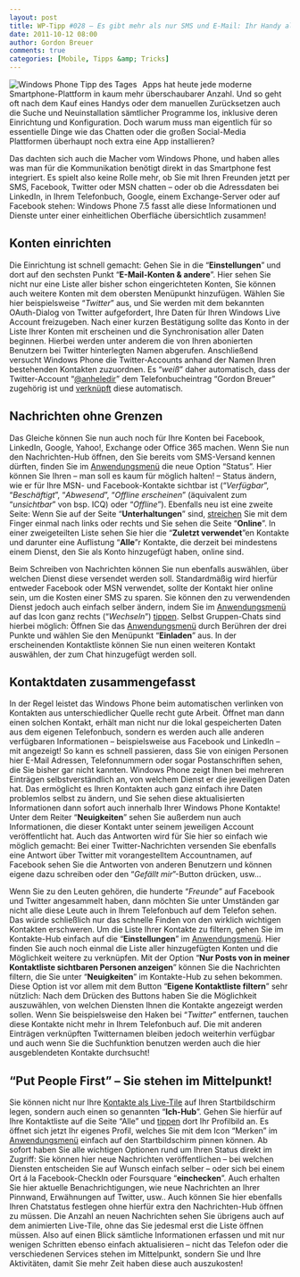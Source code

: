 ```yaml
---
layout: post
title: WP-Tipp #028 – Es gibt mehr als nur SMS und E-Mail: Ihr Handy als universelle Kommunikationszentrale
date: 2011-10-12 08:00
author: Gordon Breuer
comments: true
categories: [Mobile, Tipps &amp; Tricks]
---
```

<p><img style="margin: 0px 10px 0px 0px; display: inline; float: left" title="" alt="Windows Phone Tipp des Tages" align="left" src="http://anheledirwp.blob.core.windows.net/wordpress/2011/10/nachrichtenMG.png" /></p>  <p>Apps hat heute jede moderne Smartphone-Plattform in kaum mehr überschaubarer Anzahl. Und so geht oft nach dem Kauf eines Handys oder dem manuellen Zurücksetzen auch die Suche und Neuinstallation sämtlicher Programme los, inklusive deren Einrichtung und Konfiguration. Doch warum muss man eigentlich für so essentielle Dinge wie das Chatten oder die großen Social-Media Plattformen überhaupt noch extra eine App installieren?</p>  <p>Das dachten sich auch die Macher vom Windows Phone, und haben alles was man für die Kommunikation benötigt direkt in das Smartphone fest integriert. Es spielt also keine Rolle mehr, ob Sie mit Ihren Freunden jetzt per SMS, Facebook, Twitter oder MSN chatten – oder ob die Adressdaten bei LinkedIn, in Ihrem Telefonbuch, Google, einem Exchange-Server oder auf Facebook stehen: Windows Phone 7.5 fasst alle diese Informationen und Dienste unter einer einheitlichen Oberfläche übersichtlich zusammen!</p>  <h2>Konten einrichten</h2>  <p>Die Einrichtung ist schnell gemacht: Gehen Sie in die “<strong>Einstellungen</strong>” und dort auf den sechsten Punkt “<strong>E-Mail-Konten &amp; andere</strong>”. Hier sehen Sie nicht nur eine Liste aller bisher schon eingerichteten Konten, Sie können auch weitere Konten mit dem obersten Menüpunkt hinzufügen. Wählen Sie hier beispielsweise “<em>Twitter</em>” aus, und Sie werden mit dem bekannten OAuth-Dialog von Twitter aufgefordert, Ihre Daten für Ihren Windows Live Account freizugeben. Nach einer kurzen Bestätigung sollte das Konto in der Liste Ihrer Konten mit erscheinen und die Synchronisation aller Daten beginnen. Hierbei werden unter anderem die von Ihren abonierten Benutzern bei Twitter hinterlegten Namen abgerufen. Anschließend versucht Windows Phone die Twitter-Accounts anhand der Namen Ihren bestehenden Kontakten zuzuordnen. Es “<em>weiß</em>” daher automatisch, dass der Twitter-Account “<a href="http://twitter.com/Anheledir">@anheledir</a>” dem Telefonbucheintrag “Gordon Breuer” zugehörig ist und <a href="/post/2011/09/09/WP7-Tipp-006-%E2%80%93-Kontakt-aus-verschiedenen-Quellen-kombinieren.aspx">verknüpft</a> diese automatisch.</p>  <h2>Nachrichten ohne Grenzen</h2>  <p>Das Gleiche können Sie nun auch noch für Ihre Konten bei Facebook, LinkedIn, Google, Yahoo!, Exchange oder Office 365 machen. Wenn Sie nun den Nachrichten-Hub öffnen, den Sie bereits vom SMS-Versand kennen dürften, finden Sie im <a href="/post/2011/09/05/WP7-Tipp-002-%E2%80%93-Das-Anwendungs-und-Kontextmenu.aspx">Anwendungsmenü</a> die neue Option “Status”. Hier können Sie Ihren – man soll es kaum für möglich halten! – Status ändern, wie er für Ihre MSN- und Facebook-Kontakte sichtbar ist (“<em>Verfügbar</em>”, “<em>Beschäftigt</em>”, “<em>Abwesend</em>”, “<em>Offline erscheinen</em>” (äquivalent zum “<em>unsichtbar</em>” von bsp. ICQ) oder “<em>Offline</em>”). Ebenfalls neu ist eine zweite Seite: Wenn Sie auf der Seite “<strong>Unterhaltungen</strong>” sind, <a href="/post/2011/09/12/WP7-Tipp-007-%E2%80%93-Standard-Gesten.aspx">streichen</a> Sie mit dem Finger einmal nach links oder rechts und Sie sehen die Seite “<strong>Online</strong>”. In einer zweigeteilten Liste sehen Sie hier die “<strong>Zuletzt verwendet</strong>”en Kontakte und darunter eine Auflistung “<strong>Alle</strong>”r Kontakte, die derzeit bei mindestens einem Dienst, den Sie als Konto hinzugefügt haben, online sind. </p>  <p>Beim Schreiben von Nachrichten können Sie nun ebenfalls auswählen, über welchen Dienst diese versendet werden soll. Standardmäßig wird hierfür entweder Facebook oder MSN verwendet, sollte der Kontakt hier online sein, um die Kosten einer SMS zu sparen. Sie können den zu verwendenden Dienst jedoch auch einfach selber ändern, indem Sie im <a href="/post/2011/09/05/WP7-Tipp-002-%E2%80%93-Das-Anwendungs-und-Kontextmenu.aspx">Anwendungsmenü</a> auf das Icon ganz rechts (“<em>Wechseln</em>”) <a href="/post/2011/09/12/WP7-Tipp-007-%E2%80%93-Standard-Gesten.aspx">tippen</a>. Selbst Gruppen-Chats sind hierbei möglich: Öffnen Sie das <a href="/post/2011/09/05/WP7-Tipp-002-%E2%80%93-Das-Anwendungs-und-Kontextmenu.aspx">Anwendungsmenü</a> durch Berühren der drei Punkte und wählen Sie den Menüpunkt “<strong>Einladen</strong>” aus. In der erscheinenden Kontaktliste können Sie nun einen weiteren Kontakt auswählen, der zum Chat hinzugefügt werden soll.</p>  <h2>Kontaktdaten zusammengefasst</h2>  <p>In der Regel leistet das Windows Phone beim automatischen verlinken von Kontakten aus unterschiedlicher Quelle recht gute Arbeit. Öffnet man dann einen solchen Kontakt, erhält man nicht nur die lokal gespeicherten Daten aus dem eigenen Telefonbuch, sondern es werden auch alle anderen verfügbaren Informationen – beispielsweise aus Facebook und LinkedIn – mit angezeigt! So kann es schnell passieren, dass Sie von einigen Personen hier E-Mail Adressen, Telefonnummern oder sogar Postanschriften sehen, die Sie bisher gar nicht kannten. Windows Phone zeigt Ihnen bei mehreren Einträgen selbstverständlich an, von welchem Dienst er die jeweiligen Daten hat. Das ermöglicht es Ihren Kontakten auch ganz einfach ihre Daten problemlos selbst zu ändern, und Sie sehen diese aktualisierten Informationen dann sofort auch innerhalb Ihrer Windows Phone Kontakte! Unter dem Reiter “<strong>Neuigkeiten</strong>” sehen Sie außerdem nun auch Informationen, die dieser Kontakt unter seinem jeweiligen Account veröffentlicht hat. Auch das Antworten wird für Sie hier so einfach wie möglich gemacht: Bei einer Twitter-Nachrichten versenden Sie ebenfalls eine Antwort über Twitter mit vorangestelltem Accountnamen, auf Facebook sehen Sie die Antworten von anderen Benutzern und können eigene dazu schreiben oder den “<em>Gefällt mir</em>”-Button drücken, usw…</p>  <p>Wenn Sie zu den Leuten gehören, die hunderte “<em>Freunde</em>” auf Facebook und Twitter angesammelt haben, dann möchten Sie unter Umständen gar nicht alle diese Leute auch in Ihrem Telefonbuch auf dem Telefon sehen. Das würde schließlich nur das schnelle Finden von den wirklich wichtigen Kontakten erschweren. Um die Liste Ihrer Kontakte zu filtern, gehen Sie im Kontakte-Hub einfach auf die “<strong>Einstellungen</strong>” im <a href="/post/2011/09/05/WP7-Tipp-002-%E2%80%93-Das-Anwendungs-und-Kontextmenu.aspx">Anwendungsmenü</a>. Hier finden Sie auch noch einmal die Liste aller hinzugefügten Konten und die Möglichkeit weitere zu verknüpfen. Mit der Option “<strong>Nur Posts von in meiner Kontaktliste sichtbaren Personen anzeigen</strong>” können Sie die Nachrichten filtern, die Sie unter “<strong>Neuigkeiten</strong>” im Kontakte-Hub zu sehen bekommen. Diese Option ist vor allem mit dem Button “<strong>Eigene Kontaktliste filtern</strong>” sehr nützlich: Nach dem Drücken des Buttons haben Sie die Möglichkeit auszuwählen, von welchen Diensten Ihnen die Kontakte angezeigt werden sollen. Wenn Sie beispielsweise den Haken bei “<em>Twitter</em>” entfernen, tauchen diese Kontakte nicht mehr in Ihrem Telefonbuch auf. Die mit anderen Einträgen verknüpften Twitternamen bleiben jedoch weiterhin verfügbar und auch wenn Sie die Suchfunktion benutzen werden auch die hier ausgeblendeten Kontakte durchsucht!</p>  <h2>“Put People First” – Sie stehen im Mittelpunkt!</h2>  <p>Sie können nicht nur Ihre <a href="/post/2011/09/13/WP7-Tipp-008-%E2%80%93-Kontakte-im-Schnellzugriff.aspx">Kontakte als Live-Tile</a> auf Ihren Startbildschirm legen, sondern auch einen so genannten “<strong>Ich-Hub</strong>”. Gehen Sie hierfür auf Ihre Kontaktliste auf die Seite “Alle” und <a href="/post/2011/09/12/WP7-Tipp-007-%E2%80%93-Standard-Gesten.aspx">tippen</a> dort Ihr Profilbild an. Es öffnet sich jetzt Ihr eigenes Profil, welches Sie mit dem Icon “Merken” im <a href="/post/2011/09/05/WP7-Tipp-002-%E2%80%93-Das-Anwendungs-und-Kontextmenu.aspx">Anwendungsmenü</a> einfach auf den Startbildschirm pinnen können. Ab sofort haben Sie alle wichtigen Optionen rund um Ihren Status direkt im Zugriff: Sie können hier neue Nachrichten veröffentlichen – bei welchen Diensten entscheiden Sie auf Wunsch einfach selber – oder sich bei einem Ort á la Facebook-CheckIn oder Foursquare “<strong>einchecken</strong>”. Auch erhalten Sie hier aktuelle Benachrichtigungen, wie neue Nachrichten an Ihrer Pinnwand, Erwähnungen auf Twitter, usw.. Auch können Sie hier ebenfalls Ihren Chatstatus festlegen ohne hierfür extra den Nachrichten-Hub öffnen zu müssen. Die Anzahl an neuen Nachrichten sehen Sie übrigens auch auf dem animierten Live-Tile, ohne das Sie jedesmal erst die Liste öffnen müssen. Also auf einen Blick sämtliche Informationen erfassen und mit nur wenigen Schritten ebenso einfach aktualisieren – nicht das Telefon oder die verschiedenen Services stehen im Mittelpunkt, sondern Sie und Ihre Aktivitäten, damit Sie mehr Zeit haben diese auch auszukosten!</p>
